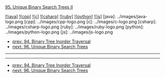 [95. Unique Binary Search Trees II](https://leetcode.com/problems/unique-binary-search-trees-ii/)

[![java]](../java/095-unique-binary-search-trees-ii.md)
[![cpp]](../cpp/095-unique-binary-search-trees-ii.md)
[![c]](../c/095-unique-binary-search-trees-ii.md)
[![csharp]](../csharp/095-unique-binary-search-trees-ii.md)
[![ruby]](../ruby/095-unique-binary-search-trees-ii.md)
[![python]](../python/095-unique-binary-search-trees-ii.md)
[![js]](../js/095-unique-binary-search-trees-ii.md)
[java]: ../images/java-logo.png
[cpp]: ../images/cpp-logo.png
[c]: ../images/c-logo.png
[csharp]: ../images/csharp-logo.png
[ruby]: ../images/ruby-logo.png
[python]: ../images/python-logo.png
[js]: ../images/js-logo.png

- [prev: 94. Binary Tree Inorder Traversal](094-binary-tree-inorder-traversal.md)
- [next: 96. Unique Binary Search Trees](096-unique-binary-search-trees.md)

---


---

- [prev: 94. Binary Tree Inorder Traversal](094-binary-tree-inorder-traversal.md)
- [next: 96. Unique Binary Search Trees](096-unique-binary-search-trees.md)
